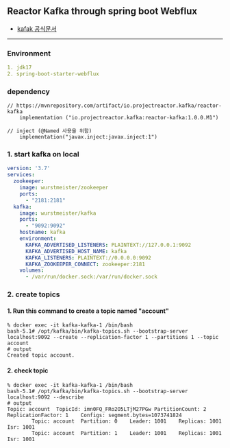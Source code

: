 ## Reactor Kafka through spring boot Webflux
- [kafak 공식문서](https://projectreactor.io/docs/kafka/milestone/api/overview-tree.html)
---
### Environment
```yaml
1. jdk17
2. spring-boot-starter-webflux
```

### dependency
```grdlew
// https://mvnrepository.com/artifact/io.projectreactor.kafka/reactor-kafka
    implementation ("io.projectreactor.kafka:reactor-kafka:1.0.0.M1")

// inject (@Named 사용을 위함)
    implementation("javax.inject:javax.inject:1")

```

### 1. start kafka on local
```yaml
version: '3.7'
services:
  zookeeper:
    image: wurstmeister/zookeeper
    ports:
      - "2181:2181"
  kafka:
    image: wurstmeister/kafka
    ports:
      - "9092:9092"
    hostname: kafka
    environment:
      KAFKA_ADVERTISED_LISTENERS: PLAINTEXT://127.0.0.1:9092
      KAFKA_ADVERTISED_HOST_NAME: kafka
      KAFKA_LISTENERS: PLAINTEXT://0.0.0.0:9092
      KAFKA_ZOOKEEPER_CONNECT: zookeeper:2181
    volumes:
      - /var/run/docker.sock:/var/run/docker.sock
```

### 2. create topics
#### 1. Run this command to create a topic named "account"
```shell
% docker exec -it kafka-kafka-1 /bin/bash
bash-5.1# /opt/kafka/bin/kafka-topics.sh --bootstrap-server localhost:9092 --create --replication-factor 1 --partitions 1 --topic account
# output
Created topic account. 
```
#### 2. check topic
```shell
% docker exec -it kafka-kafka-1 /bin/bash
bash-5.1# /opt/kafka/bin/kafka-topics.sh --bootstrap-server localhost:9092 --describe
# output
Topic: account  TopicId: imn0FQ_FRo2O5LTjM27PGw PartitionCount: 2       ReplicationFactor: 1    Configs: segment.bytes=1073741824
        Topic: account  Partition: 0    Leader: 1001    Replicas: 1001  Isr: 1001
        Topic: account  Partition: 1    Leader: 1001    Replicas: 1001  Isr: 1001

```